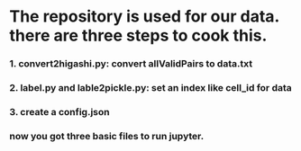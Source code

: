 # The repository is used for our data. there are three steps to cook this. 
### 1. convert2higashi.py: convert allValidPairs to data.txt 
### 2. label.py and lable2pickle.py: set an index like cell_id for data
### 3. create a config.json
### now you got three basic files to run jupyter.


